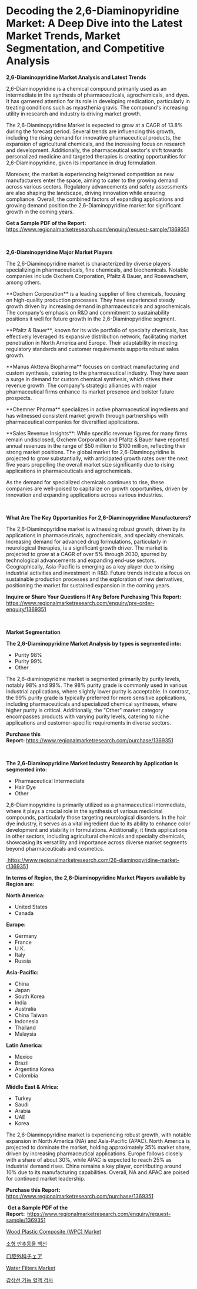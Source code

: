 <p><h1>Decoding the 2,6-Diaminopyridine Market: A Deep Dive into the Latest Market Trends, Market Segmentation, and Competitive Analysis</h1></p><p><strong>2,6-Diaminopyridine Market Analysis and Latest Trends</strong></p>
<p><p>2,6-Diaminopyridine is a chemical compound primarily used as an intermediate in the synthesis of pharmaceuticals, agrochemicals, and dyes. It has garnered attention for its role in developing medication, particularly in treating conditions such as myasthenia gravis. The compound's increasing utility in research and industry is driving market growth.</p><p>The 2,6-Diaminopyridine Market is expected to grow at a CAGR of 13.8% during the forecast period. Several trends are influencing this growth, including the rising demand for innovative pharmaceutical products, the expansion of agricultural chemicals, and the increasing focus on research and development. Additionally, the pharmaceutical sector's shift towards personalized medicine and targeted therapies is creating opportunities for 2,6-Diaminopyridine, given its importance in drug formulation.</p><p>Moreover, the market is experiencing heightened competition as new manufacturers enter the space, aiming to cater to the growing demand across various sectors. Regulatory advancements and safety assessments are also shaping the landscape, driving innovation while ensuring compliance. Overall, the combined factors of expanding applications and growing demand position the 2,6-Diaminopyridine market for significant growth in the coming years.</p></p>
<p><strong>Get a Sample PDF of the Report:&nbsp;</strong> <a href="https://www.regionalmarketresearch.com/enquiry/request-sample/1369351">https://www.regionalmarketresearch.com/enquiry/request-sample/1369351</a></p>
<p>&nbsp;</p>
<p><strong>2,6-Diaminopyridine Major Market Players</strong></p>
<p><p>The 2,6-Diaminopyridine market is characterized by diverse players specializing in pharmaceuticals, fine chemicals, and biochemicals. Notable companies include Oxchem Corporation, Pfaltz & Bauer, and Rosewachem, among others.</p><p>**Oxchem Corporation** is a leading supplier of fine chemicals, focusing on high-quality production processes. They have experienced steady growth driven by increasing demand in pharmaceuticals and agrochemicals. The company's emphasis on R&D and commitment to sustainability positions it well for future growth in the 2,6-Diaminopyridine segment.</p><p>**Pfaltz & Bauer**, known for its wide portfolio of specialty chemicals, has effectively leveraged its expansive distribution network, facilitating market penetration in North America and Europe. Their adaptability in meeting regulatory standards and customer requirements supports robust sales growth.</p><p>**Manus Aktteva Biopharma** focuses on contract manufacturing and custom synthesis, catering to the pharmaceutical industry. They have seen a surge in demand for custom chemical synthesis, which drives their revenue growth. The company's strategic alliances with major pharmaceutical firms enhance its market presence and bolster future prospects.</p><p>**Chemner Pharma** specializes in active pharmaceutical ingredients and has witnessed consistent market growth through partnerships with pharmaceutical companies for diversified applications. </p><p>**Sales Revenue Insights**: While specific revenue figures for many firms remain undisclosed, Oxchem Corporation and Pfaltz & Bauer have reported annual revenues in the range of $50 million to $100 million, reflecting their strong market positions. The global market for 2,6-Diaminopyridine is projected to grow substantially, with anticipated growth rates over the next five years propelling the overall market size significantly due to rising applications in pharmaceuticals and agrochemicals.</p><p>As the demand for specialized chemicals continues to rise, these companies are well-poised to capitalize on growth opportunities, driven by innovation and expanding applications across various industries.</p></p>
<p>&nbsp;</p>
<p><strong>What Are The Key Opportunities For 2,6-Diaminopyridine Manufacturers?</strong></p>
<p><p>The 2,6-Diaminopyridine market is witnessing robust growth, driven by its applications in pharmaceuticals, agrochemicals, and specialty chemicals. Increasing demand for advanced drug formulations, particularly in neurological therapies, is a significant growth driver. The market is projected to grow at a CAGR of over 5% through 2030, spurred by technological advancements and expanding end-use sectors. Geographically, Asia-Pacific is emerging as a key player due to rising industrial activities and investment in R&D. Future trends indicate a focus on sustainable production processes and the exploration of new derivatives, positioning the market for sustained expansion in the coming years.</p></p>
<p><strong>Inquire or Share Your Questions If Any Before Purchasing This Report:</strong> <a href="https://www.regionalmarketresearch.com/enquiry/pre-order-enquiry/1369351">https://www.regionalmarketresearch.com/enquiry/pre-order-enquiry/1369351</a></p>
<p>&nbsp;</p>
<p><strong>Market Segmentation</strong></p>
<p><strong>The 2,6-Diaminopyridine Market Analysis by types is segmented into:</strong></p>
<p><ul><li>Purity 98%</li><li>Purity 99%</li><li>Other</li></ul></p>
<p><p>The 2,6-diaminopyridine market is segmented primarily by purity levels, notably 98% and 99%. The 98% purity grade is commonly used in various industrial applications, where slightly lower purity is acceptable. In contrast, the 99% purity grade is typically preferred for more sensitive applications, including pharmaceuticals and specialized chemical syntheses, where higher purity is critical. Additionally, the "Other" market category encompasses products with varying purity levels, catering to niche applications and customer-specific requirements in diverse sectors.</p></p>
<p><strong>Purchase this Report:&nbsp;</strong><a href="https://www.regionalmarketresearch.com/purchase/1369351">https://www.regionalmarketresearch.com/purchase/1369351</a></p>
<p>&nbsp;</p>
<p><strong>The 2,6-Diaminopyridine Market Industry Research by Application is segmented into:</strong></p>
<p><ul><li>Pharmaceutical Intermediate</li><li>Hair Dye</li><li>Other</li></ul></p>
<p><p>2,6-Diaminopyridine is primarily utilized as a pharmaceutical intermediate, where it plays a crucial role in the synthesis of various medicinal compounds, particularly those targeting neurological disorders. In the hair dye industry, it serves as a vital ingredient due to its ability to enhance color development and stability in formulations. Additionally, it finds applications in other sectors, including agricultural chemicals and specialty chemicals, showcasing its versatility and importance across diverse market segments beyond pharmaceuticals and cosmetics.</p></p>
<p><a href="https://www.regionalmarketresearch.com/26-diaminopyridine-market-r1369351">&nbsp;https://www.regionalmarketresearch.com/26-diaminopyridine-market-r1369351</a></p>
<p><strong>In terms of Region, the 2,6-Diaminopyridine Market Players available by Region are:</strong></p>
<p>
    <p> <strong> North America: </strong>
        <ul>
            <li>United States</li>
            <li>Canada</li>
        </ul>
        </p> 
    <p> <strong> Europe: </strong>
        <ul>
            <li>Germany</li>
            <li>France</li>
            <li>U.K.</li>
            <li>Italy</li>
            <li>Russia</li>
        </ul>
        </p> 
    <p> <strong> Asia-Pacific: </strong>
        <ul>
            <li>China</li>
            <li>Japan</li>
            <li>South Korea</li>
            <li>India</li>
            <li>Australia</li>
            <li>China Taiwan</li>
            <li>Indonesia</li>
            <li>Thailand</li>
            <li>Malaysia</li>
        </ul>
        </p> 
    <p> <strong> Latin America: </strong>
        <ul>
            <li>Mexico</li>
            <li>Brazil</li>
            <li>Argentina Korea</li>
            <li>Colombia</li>
        </ul>
        </p> 
    <p> <strong> Middle East & Africa: </strong>
        <ul>
            <li>Turkey</li>
            <li>Saudi</li>
            <li>Arabia</li>
            <li>UAE</li>
            <li>Korea</li>
        </ul>
    </p>
    </p>
<p><p>The 2,6-Diaminopyridine market is experiencing robust growth, with notable expansion in North America (NA) and Asia-Pacific (APAC). North America is projected to dominate the market, holding approximately 35% market share, driven by increasing pharmaceutical applications. Europe follows closely with a share of about 30%, while APAC is expected to reach 25% as industrial demand rises. China remains a key player, contributing around 10% due to its manufacturing capabilities. Overall, NA and APAC are poised for continued market leadership.</p></p>
<p><strong>Purchase this Report: </strong><a href="https://www.regionalmarketresearch.com/purchase/1369351">https://www.regionalmarketresearch.com/purchase/1369351</a></p>
<p>&nbsp;<strong>Get a Sample PDF of the Report:&nbsp;&nbsp;</strong><a href="https://www.regionalmarketresearch.com/enquiry/request-sample/1369351">https://www.regionalmarketresearch.com/enquiry/request-sample/1369351</a></p>
<p><strong></strong></p>
<p><p><a href="https://issuu.com/reportprime-2/docs/wood-plastic-composite-wpc-market-s_1341761bf129c2">Wood Plastic Composite (WPC) Market</a></p><p><a href="https://medium.com/@iansanftyord09878/%EC%A7%80%EC%97%AD-%EB%B0%8F-%EA%B8%80%EB%A1%9C%EB%B2%8C-%ED%8A%B8%EB%A0%8C%EB%93%9C%EA%B0%80-2024%EB%85%84%EB%B6%80%ED%84%B0-2031%EB%85%84%EA%B9%8C%EC%A7%80-%EC%86%8C%EA%B7%9C%EB%AA%A8-%EB%B0%98%EC%B6%94%EB%8F%99%EB%AC%BC-%EB%B0%B1%EC%8B%A0-%EC%8B%9C%EC%9E%A5%EC%97%90-%EC%96%B4%EB%96%A4-%EC%98%81%ED%96%A5%EC%9D%84-%EB%AF%B8%EC%B9%98%EA%B3%A0-%EC%9E%88%EC%8A%B5%EB%8B%88%EA%B9%8C-b3e8e35b6318">소형 반추동물 백신</a></p><p><a href="https://medium.com/@gustavorn8776xcc/%E5%9C%B0%E5%9F%9F%E5%B8%82%E5%A0%B4%E3%81%AF%E5%8F%A3%E8%85%94%E5%A4%96%E7%A7%91%E7%94%A8%E3%83%81%E3%82%A7%E3%82%A2%E3%81%AE%E5%B8%82%E5%A0%B4%E9%9D%A9%E6%96%B0%E3%81%AB%E3%81%A9%E3%81%AE%E3%82%88%E3%81%86%E3%81%AB%E9%81%A9%E5%BF%9C%E3%81%97%E3%81%A6%E3%81%84%E3%82%8B%E3%81%AE%E3%81%8B-2024%E5%B9%B4%E3%81%8B%E3%82%892031%E5%B9%B4%E3%81%BE%E3%81%A7%E3%81%AE%E4%B8%BB%E8%A6%81%E3%81%AA%E5%B8%82%E5%A0%B4%E5%8B%95%E5%90%91%E3%81%A8%E4%BA%88%E6%B8%AC-756e9479ac54">口腔外科チェア</a></p><p><a href="https://www.linkedin.com/pulse/insights-water-filters-market-players-size-geographical-l2xkc?trackingId=f%2BGl4k59Rk6fbZTk%2FicQnQ%3D%3D">Water Filters Market</a></p><p><a href="https://medium.com/@juliobeyter8767567/%EA%B0%91%EC%83%81%EC%84%A0-%EA%B8%B0%EB%8A%A5-%ED%98%88%EC%95%A1-%EA%B2%80%EC%82%AC-%EC%8B%9C%EC%9E%A5-%EC%A1%B0%EC%82%AC-%EB%B0%8F-%EC%82%B0%EC%97%85-%EB%B0%9C%EC%A0%84%EA%B3%BC-2031%EB%85%84%EA%B9%8C%EC%A7%80%EC%9D%98-%EC%A0%84%EB%A7%9D-795bc011dbd2">갑상선 기능 혈액 검사</a></p></p>